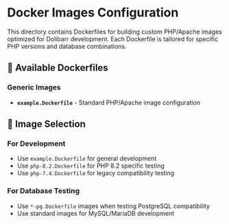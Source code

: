 # Docker Images Configuration

This directory contains Dockerfiles for building custom PHP/Apache images optimized for Dolibarr development. Each Dockerfile is tailored for specific PHP versions and database combinations.

## 📁 Available Dockerfiles

### Generic Images

- **`example.Dockerfile`** - Standard PHP/Apache image configuration

## 🔄 Image Selection

### For Development

- Use `example.Dockerfile` for general development
- Use `php-8.2.Dockerfile` for PHP 8.2 specific testing
- Use `php-7.4.Dockerfile` for legacy compatibility testing

### For Database Testing

- Use `*-pg.Dockerfile` images when testing PostgreSQL compatibility
- Use standard images for MySQL/MariaDB development

